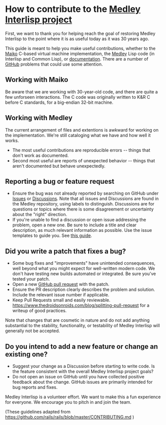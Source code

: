 # How to contribute to the [Medley Interlisp project](https://Interlisp.org)

First, we want to thank you for helping reach the goal of restoring Medley Interlisp
to the point where it is as useful today as it was 30 years ago.

This guide is meant to help you make useful contributions, whether to the [Maiko](https://github.com/Interlisp/maiko) C-based virtual machine implementation, the [Medley](https://github.com/Interlisp/medley) Lisp code (in Interlisp and Common Lisp), or [documentation](https://github.com/Interlisp/medley/wiki). There are a number of [GitHub](https://github.com/Interlisp/medley/discussions/categories/github-use) problems that could use some attention.

## Working with Maiko

Be aware that we are working with 30-year-old code, and there are quite a few unforseen interactions.
The C code was originally written to K&R C before C standards, for a big-endian 32-bit machine.

## Working with Medley 

The current arrangement of files and extentions is awkward for working on the implementation. We're still cataloging what we have and how well it works.

* The most useful contributions are reproducible errors -- things that don't work as documented.
* Second most useful are reports of unexpected behavior -- things that aren't documented but behave unexpectedly.

## Reporting a bug or feature request
* Ensure the bug was not already reported by searching on GitHub under [Issues](https://github.com/Interlisp/medley/issues) or [Discussions](https://github.com/Interlisp/medley/discussions). Note that all issues and Discussions are found in the Medley repository, using labels to distinguish. Discussions are for questions or topics where there is some disagreement or uncertainty about the "right" direction.
* If you're unable to find a discussion or open issue addressing the problem, open a new one. Be sure to include a title 
and clear description, as much relevant information as possible. Use the issue templates to guide you. See [this guide](https://github.com/ncovercash/reporting-bugs-effectively/blob/master/ENGLISH.md).

## Did you write a patch that fixes a bug?  
* Some bug fixes and "improvements" have unintended consequences, well beyond what you might expect for well-written modern code. We don't have testing new builds automated or integrated. Be sure you've tested your patch.
* Open a new [GitHub pull request](https://github.com/Interlisp/maiko/pulls) with the patch.
* Ensure the PR description clearly describes the problem and solution. Include the relevant issue number if applicable.
* Keep Pull Requests small and easily reviewable.  https://www.thedroidsonroids.com/blog/splitting-pull-request for
a writeup of good practices.

Note that changes that are cosmetic in nature and do not add anything substantial to the stability, functionality, or testability of Medley Interlisp will generally not be accepted.


## Do you intend to add a new feature or change an existing one?
* Suggest your change as a Discussion before starting to write code. Is the feature consistent with the overall Medley Interlisp project goals?
* Do not open an issue on GitHub until you have collected positive feedback about the change. GitHub issues are primarily intended for bug reports and fixes.

Medley Interlisp is a volunteer effort. We want to make this a fun experience for everyone. We encourage you to pitch in and join the team.


(These guidelines adapted from https://github.com/rails/rails/blob/master/CONTRIBUTING.md )
